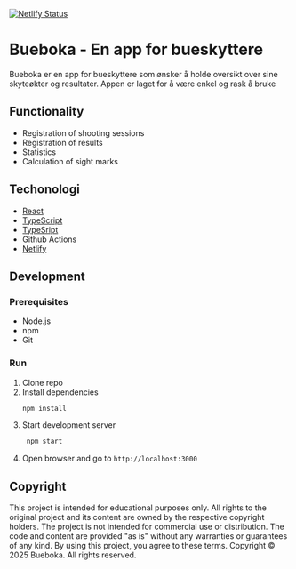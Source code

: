 [![Netlify Status](https://api.netlify.com/api/v1/badges/967e4407-40fe-4f0f-b941-0822b4a26adb/deploy-status)](https://app.netlify.com/sites/bueboka/deploys)

# Bueboka - En app for bueskyttere

Bueboka er en app for bueskyttere som ønsker å holde oversikt over sine skyteøkter og resultater. Appen er laget for å være enkel og rask å bruke

## Functionality

- Registration of shooting sessions
- Registration of results
- Statistics
- Calculation of sight marks

## Techonologi

- [React](https://reactjs.org/)
- [TypeScript](https://www.typescriptlang.org/)
- [TypeSript](https://www.typescriptlang.org/)
- Github Actions
- [Netlify](https://www.netlify.com/)

## Development

### Prerequisites

- Node.js
- npm
- Git

### Run

1. Clone repo
2. Install dependencies
   ```bash
   npm install
   ```
3. Start development server
   ```bash
    npm start
    ```
4. Open browser and go to `http://localhost:3000`

## Copyright

This project is intended for educational purposes only. All rights to the original project and its content are owned by
the respective copyright holders.
The project is not intended for commercial use or distribution. The code and content are provided "as is" without any
warranties or guarantees of any kind.
By using this project, you agree to these terms.
Copyright © 2025 Bueboka. All rights reserved.
